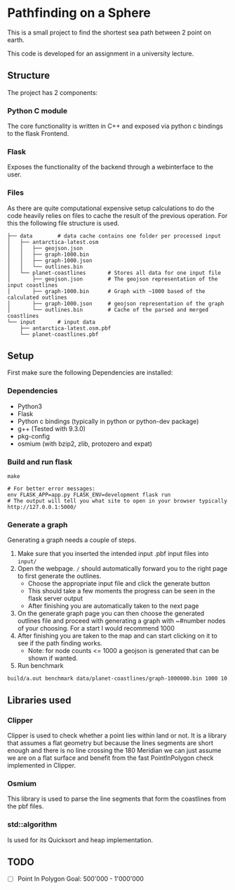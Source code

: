 # Pathfinding on a Sphere
This is a small project to find the shortest sea path between 2 point on earth.

This code is developed for an assignment in a university lecture.


## Structure
The project has 2 components:

### Python C module
The core functionality is written in C++ and exposed via python c bindings to the flask Frontend.

### Flask
Exposes the functionality of the backend through a webinterface to the user.

### Files
As there are quite computational expensive setup calculations to do the code heavily relies on files to cache the result of the previous operation. For this the following file structure is used.
```
├── data        # data cache contains one folder per processed input
│   ├── antarctica-latest.osm
│   │   ├── geojson.json
│   │   ├── graph-1000.bin
│   │   ├── graph-1000.json
│   │   └── outlines.bin
│   └── planet-coastlines       # Stores all data for one input file
│       ├── geojson.json        # The geojson representation of the input coastlines
│       ├── graph-1000.bin      # Graph with ~1000 based of the calculated outlines
│       ├── graph-1000.json     # geojson representation of the graph
│       └── outlines.bin        # Cache of the parsed and merged coastlines
└── input       # input data
    ├── antarctica-latest.osm.pbf
    └── planet-coastlines.pbf
```


## Setup
First make sure the following Dependencies are installed:

### Dependencies
- Python3
- Flask
- Python c bindings (typically in python or python-dev package)
- g++ (Tested with 9.3.0)
- pkg-config
- osmium (with bzip2, zlib, protozero and expat)

### Build and run flask
```
make

# For better error messages:
env FLASK_APP=app.py FLASK_ENV=development flask run
# The output will tell you what site to open in your browser typically http://127.0.0.1:5000/
```

### Generate a graph
Generating a graph needs a couple of steps.
1. Make sure that you inserted the intended input .pbf input files into `input/`
2. Open the webpage. `/` should automatically forward you to the right page to first generate the outlines.
    - Choose the appropriate input file and click the generate button
    - This should take a few moments the progress can be seen in the flask server output
    - After finishing you are automatically taken to the next page
3. On the generate graph page you can then choose the generated outlines file and proceed with generating a graph with ~#number nodes of your choosing. For a start I would recommend 1000
4. After finishing you are taken to the map and can start clicking on it to see if the path finding works.
    - Note: for node counts <= 1000 a geojson is generated that can be shown if wanted.
5. Run benchmark
```
build/a.out benchmark data/planet-coastlines/graph-1000000.bin 1000 10
```

## Libraries used
### Clipper
Clipper is used to check whether a point lies within land or not. It is a library that assumes a flat geometry but because the lines segments are short enough and there is no line crossing the 180 Meridian we can just assume we are on a flat surface and benefit from the fast PointInPolygon check implemented in Clipper.

### Osmium
This library is used to parse the line segments that form the coastlines from the pbf files.

### std::algorithm
Is used for its Quicksort and heap implementation.


## TODO
- [ ] Point In Polygon Goal: 500'000 - 1'000'000
